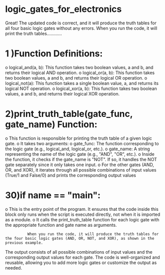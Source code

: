 # logic_gates_for_electronics
Great! The updated code is correct, and it will produce the truth tables for all four basic logic gates without any errors. When you run the code, it will print the truth tables............

# 1 )Function Definitions:

o logical_and(a, b): This function takes two boolean values, a and b, and returns their logical AND operation.
o logical_or(a, b): This function takes two boolean values, a and b, and returns their logical OR operation.
o logical_not(a): This function takes a single boolean value, a, and returns its logical NOT operation.
o logical_xor(a, b): This function takes two boolean values, a and b, and returns their logical XOR operation.

# 2)print_truth_table(gate_func, gate_name) Function:

o This function is responsible for printing the truth table of a given logic gate.
o It takes two arguments:
o gate_func: The function corresponding to the logic gate (e.g., logical_and, logical_or, etc.).
o gate_name: A string representing the name of the logic gate (e.g., "AND", "OR", etc.).
o Inside the function, it checks if the gate_name is "NOT". If so, it handles the NOT gate separately since it only takes one input.
o For the other gates (AND, OR, and XOR), it iterates through all possible combinations of input values (True/1 and False/0) and prints the corresponding output values

# 30)if __name__ == "__main__":

o This is the entry point of the program. It ensures that the code inside this block only runs when the script is executed directly, not when it is imported as a module.
o It calls the print_truth_table function for each logic gate with the appropriate function and gate name as arguments.

              When you run the code, it will produce the truth tables for the four basic logic gates (AND, OR, NOT, and XOR), as shown in the previous example.
The output consists of all possible combinations of input values and the corresponding output values for each gate. 
The code is well-organized and reusable, allowing you to add more logic gates or customize the output as needed.
